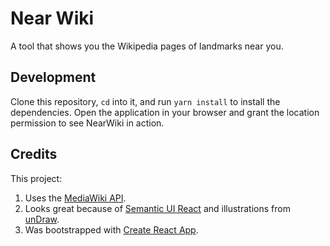 # Near Wiki

A tool that shows you the Wikipedia pages of landmarks near you.

## Development

Clone this repository, `cd` into it, and run `yarn install` to install the dependencies. Open the application in your browser and grant the location permission to see NearWiki in action.

## Credits

This project:

1. Uses the [MediaWiki API](https://www.mediawiki.org/wiki/API:Main_page).
2. Looks great because of [Semantic UI React](https://react.semantic-ui.com/) and illustrations from [unDraw](https://undraw.co/illustrations).
3. Was bootstrapped with [Create React App](https://github.com/facebook/create-react-app).
